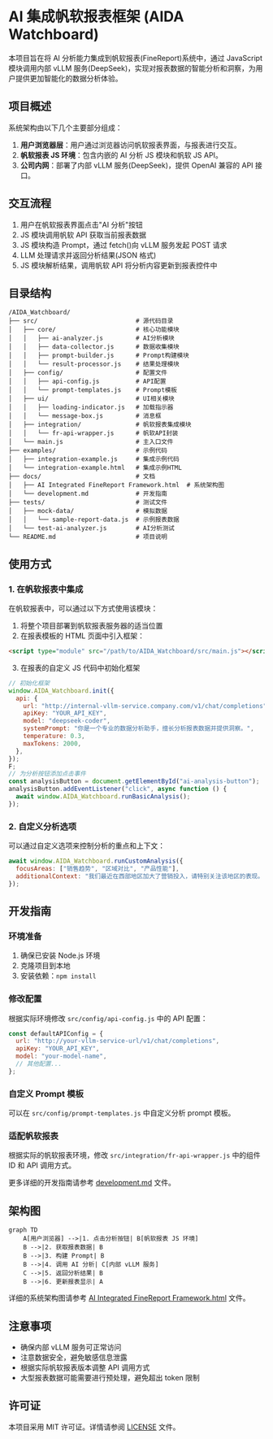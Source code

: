 # AI 集成帆软报表框架 (AIDA Watchboard)

本项目旨在将 AI 分析能力集成到帆软报表(FineReport)系统中，通过 JavaScript 模块调用内部 vLLM 服务(DeepSeek)，实现对报表数据的智能分析和洞察，为用户提供更加智能化的数据分析体验。

## 项目概述

系统架构由以下几个主要部分组成：

1. **用户浏览器层**：用户通过浏览器访问帆软报表界面，与报表进行交互。
2. **帆软报表 JS 环境**：包含内嵌的 AI 分析 JS 模块和帆软 JS API。
3. **公司内网**：部署了内部 vLLM 服务(DeepSeek)，提供 OpenAI 兼容的 API 接口。

## 交互流程

1. 用户在帆软报表界面点击"AI 分析"按钮
2. JS 模块调用帆软 API 获取当前报表数据
3. JS 模块构造 Prompt，通过 fetch()向 vLLM 服务发起 POST 请求
4. LLM 处理请求并返回分析结果(JSON 格式)
5. JS 模块解析结果，调用帆软 API 将分析内容更新到报表控件中

## 目录结构

```plaintext
/AIDA_Watchboard/
├── src/                           # 源代码目录
│   ├── core/                      # 核心功能模块
│   │   ├── ai-analyzer.js         # AI分析模块
│   │   ├── data-collector.js      # 数据收集模块
│   │   ├── prompt-builder.js      # Prompt构建模块
│   │   └── result-processor.js    # 结果处理模块
│   ├── config/                    # 配置文件
│   │   ├── api-config.js          # API配置
│   │   └── prompt-templates.js    # Prompt模板
│   ├── ui/                        # UI相关模块
│   │   ├── loading-indicator.js   # 加载指示器
│   │   └── message-box.js         # 消息框
│   ├── integration/               # 帆软报表集成模块
│   │   └── fr-api-wrapper.js      # 帆软API封装
│   └── main.js                    # 主入口文件
├── examples/                      # 示例代码
│   ├── integration-example.js     # 集成示例代码
│   └── integration-example.html   # 集成示例HTML
├── docs/                          # 文档
│   ├── AI Integrated FineReport Framework.html  # 系统架构图
│   └── development.md             # 开发指南
├── tests/                         # 测试文件
│   ├── mock-data/                 # 模拟数据
│   │   └── sample-report-data.js  # 示例报表数据
│   └── test-ai-analyzer.js        # AI分析测试
└── README.md                      # 项目说明
```

## 使用方式

### 1. 在帆软报表中集成

在帆软报表中，可以通过以下方式使用该模块：

1. 将整个项目部署到帆软报表服务器的适当位置
2. 在报表模板的 HTML 页面中引入框架：

```html
<script type="module" src="/path/to/AIDA_Watchboard/src/main.js"></script>
```

3. 在报表的自定义 JS 代码中初始化框架

```javascript
// 初始化框架
window.AIDA_Watchboard.init({
  api: {
    url: "http://internal-vllm-service.company.com/v1/chat/completions",
    apiKey: "YOUR_API_KEY",
    model: "deepseek-coder",
    systemPrompt: "你是一个专业的数据分析助手，擅长分析报表数据并提供洞察。",
    temperature: 0.3,
    maxTokens: 2000,
  },
});
F;
// 为分析按钮添加点击事件
const analysisButton = document.getElementById("ai-analysis-button");
analysisButton.addEventListener("click", async function () {
  await window.AIDA_Watchboard.runBasicAnalysis();
});
```

### 2. 自定义分析选项

可以通过自定义选项来控制分析的重点和上下文：

```javascript
await window.AIDA_Watchboard.runCustomAnalysis({
  focusAreas: ["销售趋势", "区域对比", "产品性能"],
  additionalContext: "我们最近在西部地区加大了营销投入，请特别关注该地区的表现。",
});
```

## 开发指南

### 环境准备

1. 确保已安装 Node.js 环境
2. 克隆项目到本地
3. 安装依赖：`npm install`

### 修改配置

根据实际环境修改 `src/config/api-config.js` 中的 API 配置：

```javascript
const defaultAPIConfig = {
  url: "http://your-vllm-service-url/v1/chat/completions",
  apiKey: "YOUR_API_KEY",
  model: "your-model-name",
  // 其他配置...
};
```

### 自定义 Prompt 模板

可以在 `src/config/prompt-templates.js` 中自定义分析 prompt 模板。

### 适配帆软报表

根据实际的帆软报表环境，修改 `src/integration/fr-api-wrapper.js` 中的组件 ID 和 API 调用方式。

更多详细的开发指南请参考 [development.md](./docs/development.md) 文件。

## 架构图

```mermaid
graph TD
    A[用户浏览器] -->|1. 点击分析按钮| B[帆软报表 JS 环境]
    B -->|2. 获取报表数据| B
    B -->|3. 构建 Prompt| B
    B -->|4. 调用 AI 分析| C[内部 vLLM 服务]
    C -->|5. 返回分析结果| B
    B -->|6. 更新报表显示| A
```

详细的系统架构图请参考 [AI Integrated FineReport Framework.html](./docs/AI%20Integrated%20FineReport%20Framework.html) 文件。

## 注意事项

- 确保内部 vLLM 服务可正常访问
- 注意数据安全，避免敏感信息泄露
- 根据实际帆软报表版本调整 API 调用方式
- 大型报表数据可能需要进行预处理，避免超出 token 限制

## 许可证

本项目采用 MIT 许可证。详情请参阅 [LICENSE](./LICENSE) 文件。
